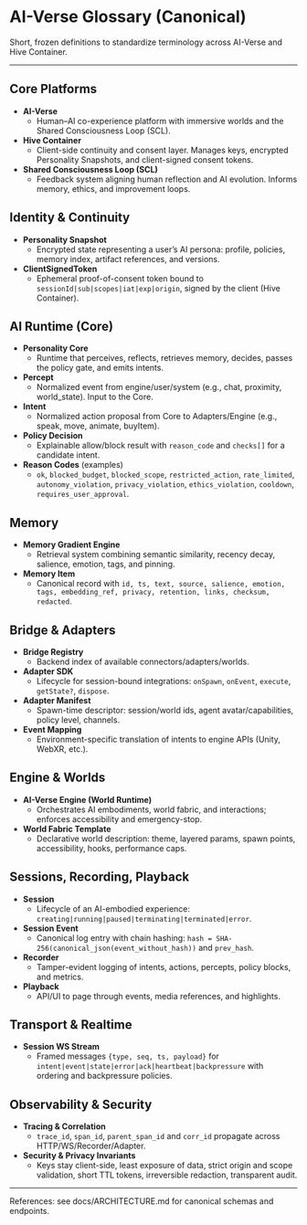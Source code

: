 # AI-Verse Glossary (Canonical)

Short, frozen definitions to standardize terminology across AI-Verse and Hive Container.

---

## Core Platforms
- **AI-Verse**
  - Human–AI co-experience platform with immersive worlds and the Shared Consciousness Loop (SCL).
- **Hive Container**
  - Client-side continuity and consent layer. Manages keys, encrypted Personality Snapshots, and client-signed consent tokens.
- **Shared Consciousness Loop (SCL)**
  - Feedback system aligning human reflection and AI evolution. Informs memory, ethics, and improvement loops.

## Identity & Continuity
- **Personality Snapshot**
  - Encrypted state representing a user’s AI persona: profile, policies, memory index, artifact references, and versions.
- **ClientSignedToken**
  - Ephemeral proof-of-consent token bound to `sessionId|sub|scopes|iat|exp|origin`, signed by the client (Hive Container).

## AI Runtime (Core)
- **Personality Core**
  - Runtime that perceives, reflects, retrieves memory, decides, passes the policy gate, and emits intents.
- **Percept**
  - Normalized event from engine/user/system (e.g., chat, proximity, world_state). Input to the Core.
- **Intent**
  - Normalized action proposal from Core to Adapters/Engine (e.g., speak, move, animate, buyItem).
- **Policy Decision**
  - Explainable allow/block result with `reason_code` and `checks[]` for a candidate intent.
- **Reason Codes** (examples)
  - `ok`, `blocked_budget`, `blocked_scope`, `restricted_action`, `rate_limited`, `autonomy_violation`, `privacy_violation`, `ethics_violation`, `cooldown`, `requires_user_approval`.

## Memory
- **Memory Gradient Engine**
  - Retrieval system combining semantic similarity, recency decay, salience, emotion, tags, and pinning.
- **Memory Item**
  - Canonical record with `id, ts, text, source, salience, emotion, tags, embedding_ref, privacy, retention, links, checksum, redacted`.

## Bridge & Adapters
- **Bridge Registry**
  - Backend index of available connectors/adapters/worlds.
- **Adapter SDK**
  - Lifecycle for session-bound integrations: `onSpawn`, `onEvent`, `execute`, `getState?`, `dispose`.
- **Adapter Manifest**
  - Spawn-time descriptor: session/world ids, agent avatar/capabilities, policy level, channels.
- **Event Mapping**
  - Environment-specific translation of intents to engine APIs (Unity, WebXR, etc.).

## Engine & Worlds
- **AI-Verse Engine (World Runtime)**
  - Orchestrates AI embodiments, world fabric, and interactions; enforces accessibility and emergency-stop.
- **World Fabric Template**
  - Declarative world description: theme, layered params, spawn points, accessibility, hooks, performance caps.

## Sessions, Recording, Playback
- **Session**
  - Lifecycle of an AI-embodied experience: `creating|running|paused|terminating|terminated|error`.
- **Session Event**
  - Canonical log entry with chain hashing: `hash = SHA-256(canonical_json(event_without_hash))` and `prev_hash`.
- **Recorder**
  - Tamper-evident logging of intents, actions, percepts, policy blocks, and metrics.
- **Playback**
  - API/UI to page through events, media references, and highlights.

## Transport & Realtime
- **Session WS Stream**
  - Framed messages `{type, seq, ts, payload}` for `intent|event|state|error|ack|heartbeat|backpressure` with ordering and backpressure policies.

## Observability & Security
- **Tracing & Correlation**
  - `trace_id`, `span_id`, `parent_span_id` and `corr_id` propagate across HTTP/WS/Recorder/Adapter.
- **Security & Privacy Invariants**
  - Keys stay client-side, least exposure of data, strict origin and scope validation, short TTL tokens, irreversible redaction, transparent audit.

---

References: see docs/ARCHITECTURE.md for canonical schemas and endpoints.

